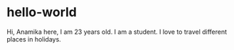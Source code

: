 # hello-world
Hi, Anamika here, I am 23 years old. I am a student. I love to travel different places in holidays.
